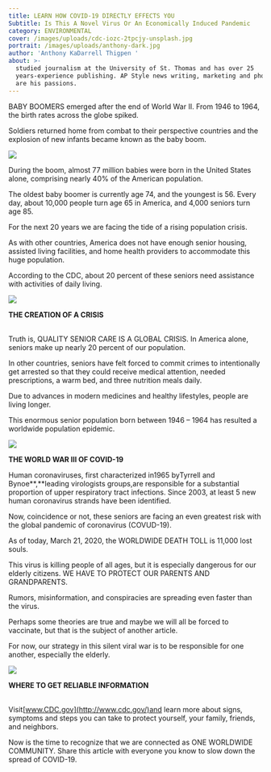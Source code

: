 ```yaml
---
title: LEARN HOW COVID-19 DIRECTLY EFFECTS YOU
Subtitle: Is This A Novel Virus Or An Economically Induced Pandemic
category: ENVIRONMENTAL
cover: /images/uploads/cdc-iozc-2tpcjy-unsplash.jpg
portrait: /images/uploads/anthony-dark.jpg
author: 'Anthony KaDarrell Thigpen '
about: >-
  studied journalism at the University of St. Thomas and has over 25
  years-experience publishing. AP Style news writing, marketing and photography
  are his passions.
---
```

BABY BOOMERS emerged after the end of World War II. From 1946 to 1964, the birth rates across the globe spiked.

Soldiers returned home from combat to their perspective countries and the explosion of new infants became known as the baby boom.

![](/images/uploads/cdc-iozc-2tpcjy-unsplash.jpg)

During the boom, almost 77 million babies were born in the United States alone, comprising nearly 40% of the American population.

The oldest baby boomer is currently age 74, and the youngest is 56. Every day, about 10,000 people turn age 65 in America, and 4,000 seniors turn age 85.

For the next 20 years we are facing the tide of a rising population crisis.

As with other countries, America does not have enough senior housing, assisted living facilities, and home health providers to accommodate this huge population.

According to the CDC, about 20 percent of these seniors need assistance with activities of daily living.

![](/images/uploads/kelly-sikkema-xp-nd7njwaa-unsplash.jpg)

**THE CREATION OF A CRISIS**

\
Truth is, QUALITY SENIOR CARE IS A GLOBAL CRISIS. In America alone, seniors make up nearly 20 percent of our population.

In other countries, seniors have felt forced to commit crimes to intentionally get arrested so that they could receive medical attention, needed prescriptions, a warm bed, and three nutrition meals daily.

Due to advances in modern medicines and healthy lifestyles, people are living longer.

This enormous senior population born between 1946 – 1964 has resulted a worldwide population epidemic.

![](/images/uploads/museums-victoria-oygmigxv030-unsplash.jpg)

**THE WORLD WAR III OF COVID-19**



Human coronaviruses, first characterized in1965 byTyrrell and Bynoe**,**leading virologists groups,are responsible for a substantial proportion of upper respiratory tract infections. Since 2003, at least 5 new human coronavirus strands have been identified.

Now, coincidence or not, these seniors are facing an even greatest risk with the global pandemic of coronavirus (COVUD-19).

As of today, March 21, 2020, the WORLDWIDE DEATH TOLL is 11,000 lost souls.

This virus is killing people of all ages, but it is especially dangerous for our elderly citizens. WE HAVE TO PROTECT OUR PARENTS AND GRANDPARENTS.

Rumors, misinformation, and conspiracies are spreading even faster than the virus.

Perhaps some theories are true and maybe we will all be forced to vaccinate, but that is the subject of another article.

For now, our strategy in this silent viral war is to be responsible for one another, especially the elderly.

![](/images/uploads/christine-sandu-lthqapbpqti-unsplash.jpg)

**WHERE TO GET RELIABLE INFORMATION**

\
Visit[www.CDC.gov](http://www.cdc.gov/)and learn more about signs, symptoms and steps you can take to protect yourself, your family, friends, and neighbors.

Now is the time to recognize that we are connected as ONE WORLDWIDE COMMUNITY. Share this article with everyone you know to slow down the spread of COVID-19.